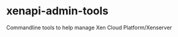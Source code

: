 xenapi-admin-tools
==================

Commandline tools to help manage Xen Cloud Platform/Xenserver